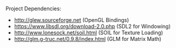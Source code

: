 Project Dependencies:
- http://glew.sourceforge.net (OpenGL Bindings)
- https://www.libsdl.org/download-2.0.php (SDL2 for Windowing)
- http://www.lonesock.net/soil.html (SOIL for Texture Loading)
- http://glm.g-truc.net/0.9.8/index.html (GLM for Matrix Math)
